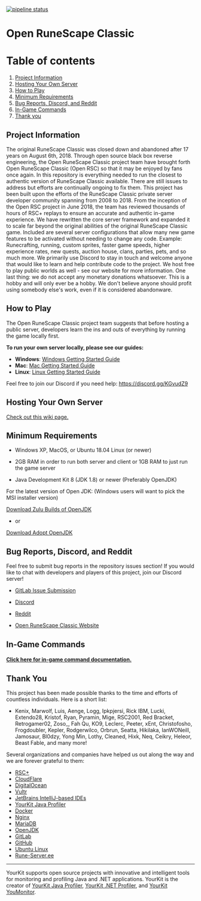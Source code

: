 [![pipeline status](https://gitlab.com/open-runescape-classic/core/badges/master/pipeline.svg)](https://gitlab.com/open-runescape-classic/core/-/commits/master)

# Open RuneScape Classic

# Table of contents <a name="top"></a>
1. [Project Information](#general)
2. [Hosting Your Own Server](#hosting)
3. [How to Play](#play)
4. [Minimum Requirements](#requirements)
5. [Bug Reports, Discord, and Reddit](#bugs)
6. [In-Game Commands](#commands)
7. [Thank you](#thankyou)

## Project Information<a name="general"></a>
The original RuneScape Classic was closed down and abandoned after 17 years on August 6th, 2018. Through open source black box reverse engineering, the Open RuneScape Classic project team have brought forth Open RuneScape Classic (Open RSC) so that it may be enjoyed by fans once again. In this repository is everything needed to run the closest to authentic version of RuneScape Classic available. There are still issues to address but efforts are continually ongoing to fix them. This project has been built upon the efforts of the RuneScape Classic private server developer community spanning from 2008 to 2018. From the inception of the Open RSC project in June 2018, the team has reviewed thousands of hours of RSC+ replays to ensure an accurate and authentic in-game experience. We have rewritten the core server framework and expanded it to scale far beyond the original abilities of the original RuneScape Classic game. Included are several server configurations that allow many new game features to be activated without needing to change any code. Example: Runecrafting, running, custom sprites, faster game speeds, higher experience rates, new quests, auction house, clans, parties, pets, and so much more. We primarily use Discord to stay in touch and welcome anyone that would like to learn and help contribute code to the project. We host free to play public worlds as well - see our website for more information. One last thing: we do not accept any monetary donations whatsoever. This is a hobby and will only ever be a hobby. We don't believe anyone should profit using somebody else's work, even if it is considered abandonware.


## How to Play<a name="play"></a>
The Open RuneScape Classic project team suggests that before hosting a public server, developers learn the ins and outs of everything by running the game locally first.

<b>To run your own server locally, please see our guides:</b>
- **Windows**: [Windows Getting Started Guide](https://github.com/Open-RSC/Core-Framework/blob/develop/Windows%20Getting%20Started%20Guide.md)
- **Mac**: [Mac Getting Started Guide](https://github.com/Open-RSC/Core-Framework/blob/develop/MacOS%20Getting%20Started%20Guide.md)
- **Linux**: [Linux Getting Started Guide](https://github.com/Open-RSC/Core-Framework/blob/develop/Linux%20Getting%20Started%20Guide.md)

Feel free to join our Discord if you need help: <a href="https://discord.gg/KGvudZ9">https://discord.gg/KGvudZ9</a>


## Hosting Your Own Server<a name="hosting"></a>

[Check out this wiki page.](https://rsc.vet/wiki/index.php?title=Running_your_own_server)


## Minimum Requirements<a name="requirements"></a>

* Windows XP, MacOS, or Ubuntu 18.04 Linux (or newer)

* 2GB RAM in order to run both server and client or 1GB RAM to just run the game server

* Java Development Kit 8 (JDK 1.8) or newer (Preferably OpenJDK)


For the latest version of Open JDK: (Windows users will want to pick the MSI installer version)

<a href="https://www.azul.com/downloads/zulu-community/?architecture=x86-64-bit&package=jdk">Download Zulu Builds of OpenJDK</a>

- or

<a href="https://adoptopenjdk.net/releases.html?variant=openjdk13&jvmVariant=hotspot">Download Adopt OpenJDK</a>


## Bug Reports, Discord, and Reddit<a name="bugs"></a>
Feel free to submit bug reports in the repository issues section! If you would like to chat with developers and players of this project, join our Discord server!

- <a href="https://gitlab.com/open-runescape-classic/core/issues">GitLab Issue Submission</a>

- <a href="https://discord.com/invite/openrsc">Discord</a>

- <a href="https://www.reddit.com/r/rsc">Reddit</a>

- <a href="https://rsc.vet">Open RuneScape Classic Website</a>


## In-Game Commands<a name="commands"></a>

#### <a href="https://gitlab.com/open-runescape-classic/core/-/blob/master/Commands.md">Click here for in-game command documentation.</a>


## Thank You<a name="thankyou"></a>
This project has been made possible thanks to the time and efforts of countless individuals. Here is a short list:
- Kenix, Marwolf, Luis, Aenge, Logg, Ipkpjersi, Rick IBM, Lucki, Extendo28, Kristof, Ryan, Pyramin, Mige, RSC2001, Red Bracket, Retrogamer02, Zoso_, Fah Qu, KO9, Leclerc, Peeter, xEnt, Christofosho, Frogdoubler, Kepler, Rodgerwilco, Orbrun, Seatta, Hikilaka, IanWONeill, Jamosaur, Bl0dzy, Yong Min, Lothy, Cleaned, Hixk, Neq, Ceikry, Heleor, Beast Fable, and many more!

Several organizations and companies have helped us out along the way and we are forever grateful to them:
- <a href="https://rsc.plus/">RSC+</a>
- <a href="https://www.cloudflare.com/">CloudFlare</a>
- <a href="https://www.digitalocean.com/">DigitalOcean</a>
- <a href="https://www.vultr.com/">Vultr</a>
- <a href="https://www.jetbrains.com/">JetBrains IntelliJ-based IDEs</a>
- <a href="https://www.yourkit.com/java/profiler">YourKit Java Profiler</a>
- <a href="https://www.docker.com/">Docker</a>
- <a href="https://www.nginx.com/">Nginx</a>
- <a href="https://mariadb.org/">MariaDB</a> 
- <a href="https://openjdk.java.net/">OpenJDK</a>
- <a href="https://gitlab.com/">GitLab</a>
- <a href="https://github.com/">GitHub</a>
- <a href="https://ubuntu.com/">Ubuntu Linux</a>
- <a href="https://www.rune-server.ee/">Rune-Server.ee</a>
 
 ----------
YourKit supports open source projects with innovative and intelligent tools
for monitoring and profiling Java and .NET applications.
YourKit is the creator of <a href="https://www.yourkit.com/java/profiler/">YourKit Java Profiler</a>,
<a href="https://www.yourkit.com/.net/profiler/">YourKit .NET Profiler</a>,
and <a href="https://www.yourkit.com/youmonitor/">YourKit YouMonitor</a>.

